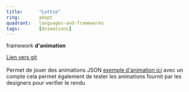 ```yaml
---
title:      "Lottie"
ring:       adopt
quadrant:   languages-and-frameworks
tags:       [Animations]
---
```


<p>framework <b>d'animation</b></p>
<p><a href="https://github.com/airbnb/lottie-ios">Lien vers git</a> <br /> <br />
Permet de jouer des animations JSON
<a href="https://lottiefiles.com/">exemple d'animation ici</a>
avec un compte cela permet également de tester les animations fournit par les designers pour verifier le rendu
</p>
